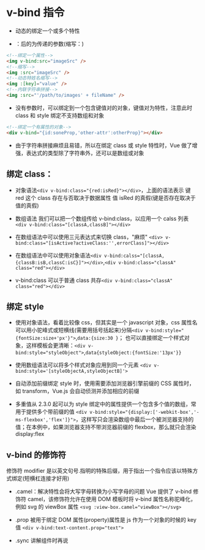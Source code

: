 # v-bind 指令

- 动态的绑定一个或多个特性

- ：后的为传递的参数(缩写：)

```html
<!--绑定一个属性-->
<img v-bind:src="imageSrc" />
<!--缩写-->
<img :src="imageSrc" />
<!--动态特姓名缩写-->
<img :[key]="value" />
<!--内联字符串拼接-->
<img :src="'/path/to/images' + fileName" />
```

- 没有参数时，可以绑定到一个包含键值对的对象，键值对为特性，注意此时 class 和 style 绑定不支持数组和对象

```html
<!--绑定一个有属性的对象-->
<div v-bind="{id:soneProp,'other-attr':otherProp}"></div>
```

- 由于字符串拼接麻烦且易错，所以在绑定 class 或 style 特性时，Vue 做了增强，表达式的类型除了字符串外，还可以是数组或对象

## 绑定 class：

- 对象语法`<div v-bind:class="{red:isRed}"></div>`，上面的语法表示 键 red 这个 class 存在与否取决于数据属性 值 isRed 的真假(键是否存在取决于值的真假)

- 数组语法 我们可以把一个数组传给 v-bind:class，以应用一个 calss 列表
  `<div v-bind:class="[classA,classB]"></div>`

- 在数组语法中可以使用三元表达式来切换 class，"麻烦"
  `<div> v-bind:class="[isActive?activeClass:'',errorClass]"></div>`

- 在数组语法中可以使用对象语法`<div v-bind:calss="[classA,{classB:isB,classC:isC}]"></div>`,`<div v-bind:class="classA" class="red"></div>`

- v-bind:class 可以于普通 class 共存`<div v-bind:class="classA" class="red"></div>`

## 绑定 style

- 使用对象语法，看着比较像 css，但其实是一个 javascript 对象，css 属性名可以用小驼峰式或短横线(需要用括号括起来)分隔`<div v-bind:style="{fontSize:size+'px'}">`,`data:{size:30 }`；
  也可以直接绑定一个样式对象，这样模板会更清晰：`<div v-bind:style="styleObject">`,`data{styleObject:{fontSize:'13px'}}`

- 使用数组语法可以将多个样式对象应用到同一个元素
  `<div v-bind:style='[styleObjectA,styleObjectB]'>`

- 自动添加前缀绑定 style 时，使用需要添加浏览器引擎前缀的 CSS 属性时，如 transform，Vue.js 会自动侦测并添加相应的前缀

- 多重值从 2.3.0 起可以为 style 绑定中的属性提供一个包含多个值的数组，常用于提供多个带前缀的值
  `<div v-bind:style="{display:['-webkit-box','-ms-flexbox','flex']}">`，这样写只会渲染数组中最后一个被浏览器支持的值；在本例中，如果浏览器支持不带浏览器前缀的 flexbox，那么就只会渲染 display:flex

## v-bind 的修饰符

修饰符 modifier 是以英文句号.指明的特殊后缀，用于指出一个指令应该以特殊方式绑定(短横杠连接才好用)

- .camel：解决特性会将大写字母转换为小写字母的问题
  Vue 提供了 v-bind 修饰符 camel，该修饰符允许在使用 DOM 模板时将 v-bind 属性名称驼峰化，例如 svg 的 viewBox 属性
  `<svg :view-box.camel="viewBox"></svg>`

- .prop 被用于绑定 DOM 属性(property)属性是 js 作为一个对象的时候的 key 值
  `<div v-bind:text-content.prop="text">`

- .sync 讲解组件时再说
